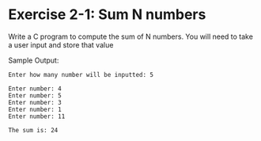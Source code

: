 # Exercise 2-1: Sum N numbers

Write a C program to compute the sum of N numbers. You will need to take a user input and store that value

Sample Output:

```
Enter how many number will be inputted: 5

Enter number: 4
Enter number: 5
Enter number: 3
Enter number: 1
Enter number: 11

The sum is: 24

```

